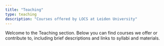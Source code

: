 ```yaml
---
title: "Teaching"
type: teaching
description: "Courses offered by LOCS at Leiden University"
---
```


Welcome to the Teaching section. Below you can find courses we offer or contribute to, including brief descriptions and links to syllabi and materials.


